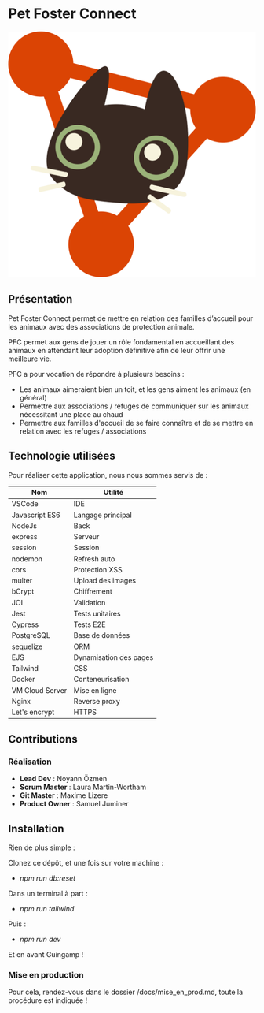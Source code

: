 # Pet Foster Connect

![Logo de PetFosterConnect](/src/assets/images/logo.svg)

## Présentation

Pet Foster Connect permet de mettre en relation des familles d’accueil pour les animaux avec des associations de protection animale.

PFC permet aux gens de jouer un rôle fondamental en accueillant des animaux en attendant leur adoption définitive afin de leur offrir une meilleure vie.

PFC a pour vocation de répondre à plusieurs besoins :

- Les animaux aimeraient bien un toit, et les gens aiment les animaux (en général)
- Permettre aux associations / refuges de communiquer sur les animaux nécessitant une place au chaud
- Permettre aux familles d'accueil de se faire connaître et de se mettre en relation avec les refuges / associations

## Technologie utilisées

Pour réaliser cette application, nous nous sommes servis de :

|   **Nom**      |     **Utilité**   |
| -------------- | ----------------- |
| VSCode | IDE |
| Javascript ES6 | Langage principal |
| NodeJs | Back |
| express | Serveur |
| session | Session |
| nodemon | Refresh auto |
| cors | Protection XSS |
| multer | Upload des images |
| bCrypt | Chiffrement |
| JOI | Validation |
| Jest | Tests unitaires |
| Cypress | Tests E2E |
| PostgreSQL | Base de données |
| sequelize | ORM |
| EJS | Dynamisation des pages |
| Tailwind | CSS |
| Docker | Conteneurisation |
| VM Cloud Server | Mise en ligne |
| Nginx | Reverse proxy |
| Let's encrypt | HTTPS |

## Contributions

### Réalisation

- **Lead Dev** :  Noyann Özmen
- **Scrum Master** : Laura Martin-Wortham
- **Git Master** : Maxime Lizere
- **Product Owner** : Samuel Juminer

## Installation

Rien de plus simple :

Clonez ce dépôt, et une fois sur votre machine :

- *npm run db:reset*

Dans un terminal à part :

- *npm run tailwind*

Puis :

- *npm run dev*

Et en avant Guingamp !

### Mise en production

Pour cela, rendez-vous dans le dossier /docs/mise_en_prod.md, toute la procédure est indiquée !
